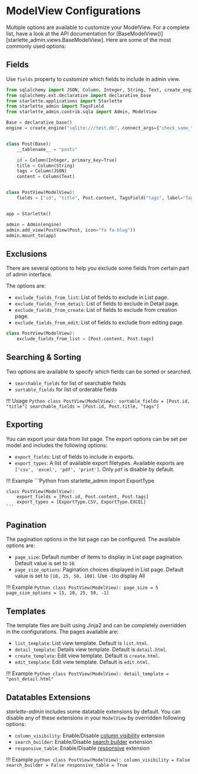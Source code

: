# ModelView Configurations

Multiple options are available to customize your ModelView. For a complete list, have a look at the API documentation for
[BaseModelView()][starlette_admin.views.BaseModelView]. Here are some of the most commonly used options:

## Fields

Use `fields` property to customize which fields to include in admin view.

```Python hl_lines="21"
from sqlalchemy import JSON, Column, Integer, String, Text, create_engine
from sqlalchemy.ext.declarative import declarative_base
from starlette.applications import Starlette
from starlette_admin import TagsField
from starlette_admin.contrib.sqla import Admin, ModelView

Base = declarative_base()
engine = create_engine("sqlite:///test.db", connect_args={"check_same_thread": False})


class Post(Base):
    __tablename__ = "posts"

    id = Column(Integer, primary_key=True)
    title = Column(String)
    tags = Column(JSON)
    content = Column(Text)


class PostView(ModelView):
    fields = ["id", "title", Post.content, TagsField("tags", label="Tags")]


app = Starlette()

admin = Admin(engine)
admin.add_view(PostView(Post, icon="fa fa-blog"))
admin.mount_to(app)
```

## Exclusions

There are several options to help you exclude some fields from certain part of admin interface.

The options are:

* `exclude_fields_from_list`: List of fields to exclude in List page.
* `exclude_fields_from_detail`: List of fields to exclude in Detail page.
* `exclude_fields_from_create`: List of fields to exclude from creation page.
* `exclude_fields_from_edit`: List of fields to exclude from editing page.

```Python
class PostView(ModelView):
    exclude_fields_from_list = [Post.content, Post.tags]
```

## Searching & Sorting

Two options are available to specify which fields can be sorted or searched.

* `searchable_fields` for list of searchable fields
* `sortable_fields` for list of orderable fields

!!! Usage
    ```Python
    class PostView(ModelView):
        sortable_fields = [Post.id, "title"]
        searchable_fields = [Post.id, Post.title, "tags"]
    ```

## Exporting

You can export your data from list page. The export options can be set per model and includes the following options:

* `export_fields`:  List of fields to include in exports.
* `export_types`: A list of available export filetypes.
Available exports are `['csv', 'excel', 'pdf', 'print']`. Only `pdf` is disable by default.

!!! Example
    ```Python
    from starlette_admin import ExportType

    class PostView(ModelView):
        export_fields = [Post.id, Post.content, Post.tags]
        export_types = [ExportType.CSV, ExportType.EXCEL]
    ```

## Pagination

The pagination options in the list page can be configured. The available options are:

* `page_size`: Default number of items to display in List page pagination.
            Default value is set to `10`.
* `page_size_options`: Pagination choices displayed in List page.  Default value is set to `[10, 25, 50, 100]`.
     Use `-1`to display All


!!! Example
    ```Python
    class PostView(ModelView):
        page_size = 5
        page_size_options = [5, 10, 25, 50, -1]
    ```

## Templates
The template files are built using Jinja2 and can be completely overridden in the configurations. The pages available are:

* `list_template`: List view template. Default is `list.html`.
* `detail_template`: Details view template. Default is `detail.html`.
* `create_template`: Edit view template. Default is `create.html`.
* `edit_template`: Edit view template. Default is `edit.html`.

!!! Example
    ```Python
    class PostView(ModelView):
        detail_template = "post_detail.html"
    ```

## Datatables Extensions

*starlette-admin* includes some datatable extensions by default. You can disable any of these extensions
in your `ModelView` by overridden following options:

* `column_visibility`: Enable/Disable [column visibility](https://datatables.net/extensions/buttons/built-in#Column-visibility) extension
* `search_builder`: Enable/Disable [search builder](https://datatables.net/extensions/searchbuilder/) extension
* `responsive_table`: Enable/Disable [responsive](https://datatables.net/extensions/responsive/) extension

!!! Example
    ```python
    class PostView(ModelView):
        column_visibility = False
        search_builder = False
        responsive_table = True
    ```
